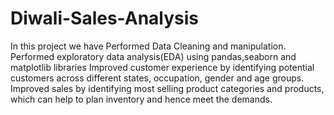 # Diwali-Sales-Analysis
In this project we have Performed Data Cleaning and manipulation.
Performed exploratory data analysis(EDA) using pandas,seaborn and matplotlib libraries
Improved customer experience by identifying potential customers across different states,
occupation, gender and age groups.
Improved sales by identifying most selling product categories and products, which can help to plan inventory and hence meet the demands.
